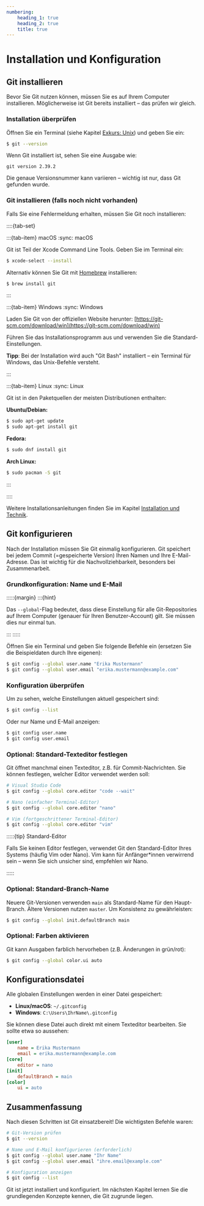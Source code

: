 ```yaml
---
numbering:
    heading_1: true
    heading_2: true
    title: true
---
```


# Installation und Konfiguration

## Git installieren

Bevor Sie Git nutzen können, müssen Sie es auf Ihrem Computer installieren.
Möglicherweise ist Git bereits installiert – das prüfen wir gleich.

### Installation überprüfen

Öffnen Sie ein Terminal (siehe Kapitel [Exkurs:
Unix](../030-Exkurs_Unix/Einleitung.md)) und geben Sie ein:

```bash
$ git --version
```

Wenn Git installiert ist, sehen Sie eine Ausgabe wie:

```
git version 2.39.2
```

Die genaue Versionsnummer kann variieren – wichtig ist nur, dass Git gefunden
wurde.

### Git installieren (falls noch nicht vorhanden)

Falls Sie eine Fehlermeldung erhalten, müssen Sie Git noch installieren:

::::{tab-set}

:::{tab-item} macOS
:sync: macOS

Git ist Teil der Xcode Command Line Tools. Geben Sie im
Terminal ein:

```bash
$ xcode-select --install
```

Alternativ können Sie Git mit [Homebrew](https://brew.sh) installieren:

```bash
$ brew install git
```

:::

:::{tab-item} Windows
:sync: Windows

Laden Sie Git von der offiziellen Website herunter:
[https://git-scm.com/download/win](https://git-scm.com/download/win)

Führen Sie das Installationsprogramm aus und verwenden Sie die
Standard-Einstellungen.

**Tipp**: Bei der Installation wird auch "Git Bash" installiert – ein Terminal
für Windows, das Unix-Befehle versteht.

:::

:::{tab-item} Linux
:sync: Linux

Git ist in den Paketquellen der meisten Distributionen enthalten:

**Ubuntu/Debian:**

```bash
$ sudo apt-get update
$ sudo apt-get install git
```

**Fedora:**

```bash
$ sudo dnf install git
```

**Arch Linux:**

```bash
$ sudo pacman -S git
```

:::

::::

Weitere Installationsanleitungen finden Sie im Kapitel [Installation und
Technik](../010-Installation_Technik/Einleitung.md).

## Git konfigurieren

Nach der Installation müssen Sie Git einmalig konfigurieren. Git speichert bei
jedem Commit (=gespeicherte Version) Ihren Namen und Ihre E-Mail-Adresse. Das
ist wichtig für die Nachvollziehbarkeit, besonders bei Zusammenarbeit.

### Grundkonfiguration: Name und E-Mail

:::::{margin}
:::{hint}

Das `--global`-Flag bedeutet, dass diese Einstellung für alle Git-Repositories
auf Ihrem Computer (genauer für Ihren Benutzer-Account) gilt. Sie müssen dies
nur einmal tun.

:::
:::::

Öffnen Sie ein Terminal und geben Sie folgende Befehle ein (ersetzen Sie die
Beispieldaten durch Ihre eigenen):

```bash
$ git config --global user.name "Erika Mustermann"
$ git config --global user.email "erika.mustermann@example.com"
```

### Konfiguration überprüfen

Um zu sehen, welche Einstellungen aktuell gespeichert sind:

```bash
$ git config --list
```

Oder nur Name und E-Mail anzeigen:

```bash
$ git config user.name
$ git config user.email
```

### Optional: Standard-Texteditor festlegen

Git öffnet manchmal einen Texteditor, z.B. für Commit-Nachrichten. Sie können
festlegen, welcher Editor verwendet werden soll:

```bash
# Visual Studio Code
$ git config --global core.editor "code --wait"

# Nano (einfacher Terminal-Editor)
$ git config --global core.editor "nano"

# Vim (fortgeschrittener Terminal-Editor)
$ git config --global core.editor "vim"
```

:::::{tip} Standard-Editor

Falls Sie keinen Editor festlegen, verwendet Git den Standard-Editor Ihres
Systems (häufig Vim oder Nano). Vim kann für Anfänger\*innen verwirrend sein –
wenn Sie sich unsicher sind, empfehlen wir Nano.

:::::

### Optional: Standard-Branch-Name

Neuere Git-Versionen verwenden `main` als Standard-Name für den Haupt-Branch.
Ältere Versionen nutzen `master`. Um Konsistenz zu gewährleisten:

```bash
$ git config --global init.defaultBranch main
```

### Optional: Farben aktivieren

Git kann Ausgaben farblich hervorheben (z.B. Änderungen in grün/rot):

```bash
$ git config --global color.ui auto
```

## Konfigurationsdatei

Alle globalen Einstellungen werden in einer Datei gespeichert:

- **Linux/macOS**: `~/.gitconfig`
- **Windows**: `C:\Users\IhrName\.gitconfig`

Sie können diese Datei auch direkt mit einem Texteditor bearbeiten. Sie sollte
etwa so aussehen:

```ini
[user]
    name = Erika Mustermann
    email = erika.mustermann@example.com
[core]
    editor = nano
[init]
    defaultBranch = main
[color]
    ui = auto
```

## Zusammenfassung

Nach diesen Schritten ist Git einsatzbereit! Die wichtigsten Befehle waren:

```bash
# Git-Version prüfen
$ git --version

# Name und E-Mail konfigurieren (erforderlich)
$ git config --global user.name "Ihr Name"
$ git config --global user.email "ihre.email@example.com"

# Konfiguration anzeigen
$ git config --list
```

Git ist jetzt installiert und konfiguriert. Im nächsten Kapitel lernen Sie die
grundlegenden Konzepte kennen, die Git zugrunde liegen.
